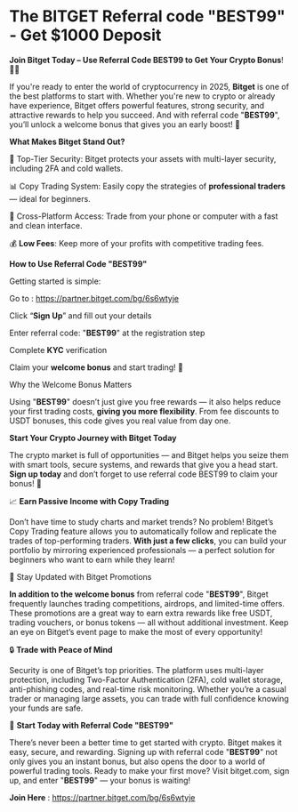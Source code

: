# The BITGET Referral code "BEST99" - Get $1000 Deposit

**Join Bitget Today – Use Referral Code BEST99 to Get Your Crypto Bonus**! 🎁🚀

If you're ready to enter the world of cryptocurrency in 2025, **Bitget** is one of the best platforms to start with. Whether you're new to crypto or already have experience, Bitget offers powerful features, strong security, and attractive rewards to help you succeed. And with referral code "**BEST99**", you’ll unlock a welcome bonus that gives you an early boost! 💸

**What Makes Bitget Stand Out?**

🔐 Top-Tier Security: Bitget protects your assets with multi-layer security, including 2FA and cold wallets.

📊 Copy Trading System: Easily copy the strategies of **professional traders** — ideal for beginners.

📱 Cross-Platform Access: Trade from your phone or computer with a fast and clean interface.

💰 **Low Fees**: Keep more of your profits with competitive trading fees.

**How to Use Referral Code "BEST99"**

Getting started is simple:


Go to : https://partner.bitget.com/bg/6s6wtyje


Click “**Sign Up**” and fill out your details


Enter referral code: "**BEST99**" at the registration step


Complete **KYC** verification

Claim your **welcome bonus** and start trading! 🎉

Why the Welcome Bonus Matters

Using "**BEST99**" doesn’t just give you free rewards — it also helps reduce your first trading costs, **giving you more flexibility**. From fee discounts to USDT bonuses, this code gives you real value from day one.

**Start Your Crypto Journey with Bitget Today**

The crypto market is full of opportunities — and Bitget helps you seize them with smart tools, secure systems, and rewards that give you a head start. **Sign up today** and don’t forget to use referral code BEST99 to claim your bonus! 🎯

📈 **Earn Passive Income with Copy Trading**

Don’t have time to study charts and market trends? No problem! Bitget’s Copy Trading feature allows you to automatically follow and replicate the trades of top-performing traders. **With just a few clicks**, you can build your portfolio by mirroring experienced professionals — a perfect solution for beginners who want to earn while they learn!

🎯 Stay Updated with Bitget Promotions

**In addition to the welcome bonus** from referral code "**BEST99**", Bitget frequently launches trading competitions, airdrops, and limited-time offers. These promotions are a great way to earn extra rewards like free USDT, trading vouchers, or bonus tokens — all without additional investment. Keep an eye on Bitget’s event page to make the most of every opportunity!

🔒 **Trade with Peace of Mind**

Security is one of Bitget’s top priorities. The platform uses multi-layer protection, including Two-Factor Authentication (2FA), cold wallet storage, anti-phishing codes, and real-time risk monitoring. Whether you’re a casual trader or managing large assets, you can trade with full confidence knowing your funds are safe.

🚀 **Start Today with Referral Code "BEST99"**

There’s never been a better time to get started with crypto. Bitget makes it easy, secure, and rewarding. Signing up with referral code "**BEST99**" not only gives you an instant bonus, but also opens the door to a world of powerful trading tools. Ready to make your first move? Visit bitget.com, sign up, and enter "**BEST99**" — your bonus is waiting!

 **Join Here** : https://partner.bitget.com/bg/6s6wtyje







